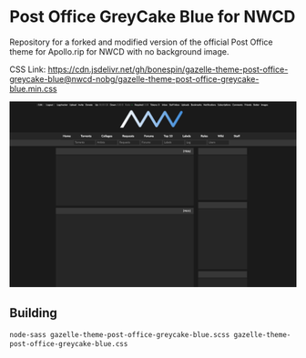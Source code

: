 Post Office GreyCake Blue for NWCD
==

Repository for a forked and modified version of the official Post Office theme for Apollo.rip for NWCD with no background image. 

CSS Link: https://cdn.jsdelivr.net/gh/bonespin/gazelle-theme-post-office-greycake-blue@nwcd-nobg/gazelle-theme-post-office-greycake-blue.min.css

![](post-office-greycake-blue.jpg?raw=true)

Building
--

    node-sass gazelle-theme-post-office-greycake-blue.scss gazelle-theme-post-office-greycake-blue.css
